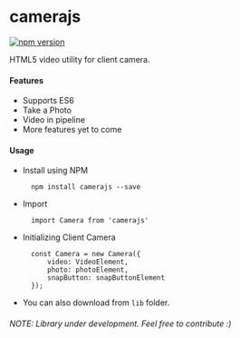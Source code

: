 # camerajs

[![npm version](https://badge.fury.io/js/camerajs.svg)](https://badge.fury.io/js/camerajs)

HTML5 video utility for client camera.

#### Features
- Supports ES6
- Take a Photo
- Video in pipeline
- More features yet to come

#### Usage
- Install using NPM

        npm install camerajs --save
        
- Import
        
        import Camera from 'camerajs'

- Initializing Client Camera

        const Camera = new Camera({
            video: VideoElement,
            photo: photoElement,
            snapButton: snapButtonElement
        });
        
- You can also download from `lib` folder.

###### NOTE: Library under development. Feel free to contribute :)